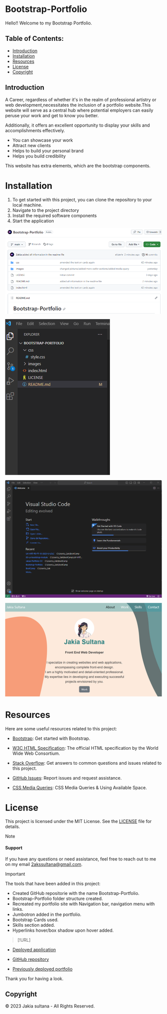 # Bootstrap-Portfolio

Hello!! Welcome to my Bootstrap Portfolio.

## Table of Contents:
* [Introduction](#introduction)
* [Installation](#installation)
* [Resources](#resources)
* [License](#license)
* [Copyright](#copyright)

## Introduction

A Career,  regardless of whether it's in the realm of professional artistry or web development,necessitates the inclusion of a portfolio website.This website will serve as a central hub where potential employers can easily peruse your work and get to know you better. 

Additionally, it offers an excellent opportunity to display your skills and accomplishments effectively.

- You can showcase your work
- Attract new clients
- Helps to build your personal brand
- Helps you build credibility


This website has extra elements, which are the bootstrap components.


# Installation

1. To get started with this project, you can clone the repository to your local machine.
2. Navigate to the project directory
3. Install the required software components
4. Start the application

![Example Screenshot 1](./images/Screenshot%201.png)

![Example Screenshot 2](./images/Screenshot%202..png)

![Example Screenshot 3](./images/Screenshot%203.png)

![Example Screenshot 4](./images/Screenshot%204.png)

# Resources 

Here are some useful resources related to this project:

- [Bootstrap](https://getbootstrap.com/docs/5.3/getting-started/introduction/): Get started with Bootstrap.

- [W3C HTML Specification](https://www.w3.org/TR/html52/): The official HTML specification by the World Wide Web Consortium.
- [Stack Overflow](https://stackoverflow.com): Get answers to common questions and issues related to this project.

- [GitHub Issues](https://support.github.com/features/issues): Report issues and request assistance.

- [CSS Media Queries](https://css-tricks.com/css-media-queries/): CSS Media Queries & Using Available Space.

# License

This project is licensed under the MIT License. See the [LICENSE](LICENSE) file for details.

> [!NOTE]

#### Support 

If you have any questions or need assistance, feel free to reach out to me on my email 2akssultana@gmail.com.

> [!IMPORTANT]

The tools that have been added in this project:

- Created GitHub repositorie with the name Bootstrap-Portfolio.
- Bootstrap-Portfolio folder structure created.
- Recreated my portfolio site with Navigation bar, navigation menu with links.
- Jumbotron added in the portfolio.
- Bootstrap Cards used.
- Skills section added.
- Hyperlinks hover/box shadow upon hover added.

> [!URL]

- [Deployed application](https://2akia.github.io/Bootstrap-Portfolio/)

- [GitHub repository](https://github.com/2akia/Bootstrap-Portfolio)

- [Previously deployed portfolio](https://2akia.github.io/Jakias-Portfolio-CV/)

Thank you for having a look.

## Copyright

© 2023 Jakia sultana - All Rights Reserved.